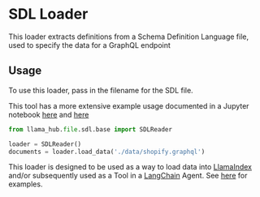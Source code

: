 # SDL Loader

This loader extracts definitions from a Schema Definition Language file, used to specify the data for a GraphQL endpoint

## Usage

To use this loader, pass in the filename for the SDL file.

This tool has a more extensive example usage documented in a Jupyter notebook [here](https://github.com/emptycrown/llama-hub/tree/main/llama_hub/tools/notebooks/shopify.ipynb) and [here](https://github.com/emptycrown/llama-hub/tree/main/llama_hub/tools/notebooks/shopify.ipynb)

```python
from llama_hub.file.sdl.base import SDLReader

loader = SDLReader()
documents = loader.load_data('./data/shopify.graphql')
```

This loader is designed to be used as a way to load data into [LlamaIndex](https://github.com/jerryjliu/gpt_index/tree/main/gpt_index) and/or subsequently used as a Tool in a [LangChain](https://github.com/hwchase17/langchain) Agent. See [here](https://github.com/emptycrown/llama-hub/tree/main) for examples.
